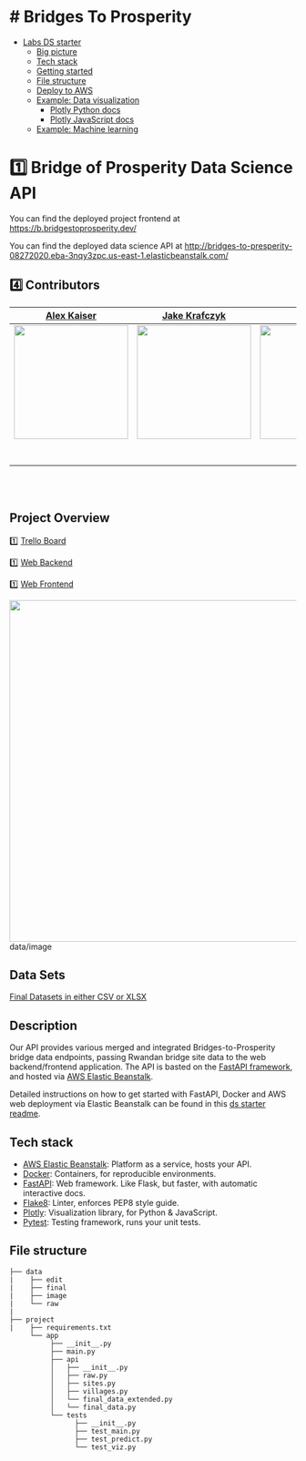 # # Bridges To Prosperity 

- [Labs DS starter](#labs-ds-starter)
  - [Big picture](#big-picture)
  - [Tech stack](#tech-stack)
  - [Getting started](#getting-started)
  - [File structure](#file-structure)
  - [Deploy to AWS](#deploy-to-aws)
  - [Example: Data visualization](#example-data-visualization)
      - [Plotly Python docs](#plotly-python-docs)
      - [Plotly JavaScript docs](#plotly-javascript-docs)
  - [Example: Machine learning](#example-machine-learning)

# 1️⃣ Bridge of Prosperity Data Science API

 You can find the deployed project frontend at https://b.bridgestoprosperity.dev/

 You can find the deployed data science API at http://bridges-to-presperity-08272020.eba-3nqy3zpc.us-east-1.elasticbeanstalk.com/


## 4️⃣ Contributors

|                                                            [Alex Kaiser](https://github.com/Lord-Kanzler)                                                            |                                        [Jake Krafczyk](https://github.com/jakekrafczyk)                                         |                                                           [Ping Ao](https://github.com/pingao2019)                                                           |
| :---------------------------------------------------------------------------------------------------------------------------------------------------------------: | :---------------------------------------------------------------------------------------------------------------------------: | :--------------------------------------------------------------------------------------------------------------------------------------------------------------------: |
| [<img src="https://avatars3.githubusercontent.com/u/58044182?s=460&u=baf8db70368df93cddb96e410bdbc1830c85b3dd&v=4" width = "200" />](https://github.com/Lord-Kanzler) |   [<img src="https://avatars2.githubusercontent.com/u/44145969?s=460&u=c09d8493d9527b7eec2cf6204eebf6fe9ec8d624&v=4" width = "200" />](https://github.com/jakekrafczyk)   | [<img src="https://avatars2.githubusercontent.com/u/59781772?s=460&u=58622b69733324355f94076d74d6904fe6924a9c&v=4" width = "200" />](https://github.com/pingao2019) |
|                                       [<img src="https://github.com/favicon.ico" width="15"> ](https://github.com/Lord-Kanzler)                                       |                   [<img src="https://github.com/favicon.ico" width="15"> ](https://github.com/jakekrafczyk)                    |                                       [<img src="https://github.com/favicon.ico" width="15"> ](https://github.com/pingao2019)                                       |
|                   [ <img src="https://static.licdn.com/sc/h/al2o9zrvru7aqj8e1x2rzsrca" width="15"> ](https://www.linkedin.com/in/alex-kaiser-ds/)                   | [ <img src="https://static.licdn.com/sc/h/al2o9zrvru7aqj8e1x2rzsrca" width="15"> ](https://www.linkedin.com/in/jake-krafczyk/) |                    [ <img src="https://static.licdn.com/sc/h/al2o9zrvru7aqj8e1x2rzsrca" width="15"> ](https://www.linkedin.com/in/ping-ao-2376181b4/)                     |

<br>
<br>


## Project Overview

1️⃣ [Trello Board](https://trello.com/b/x1iIzJdj/labs25bridgesjessica)

1️⃣ [Web Backend](https://github.com/Lambda-School-Labs/Labs25-Bridges_to_Prosperity-TeamB-be)

1️⃣ [Web Frontend](https://github.com/Lambda-School-Labs/Labs25-Bridges_to_Prosperity-TeamB-fe)


[<img src=".data/image/btp.png" width = "600" />](https://b.bridgestoprosperity.dev/)
data/image

## Data Sets

[Final Datasets in either CSV or XLSX](https://github.com/Lambda-School-Labs/Labs25-Bridges_to_Prosperity-TeamB-ds/tree/main/data/final)

## Description

Our API provides various merged and integrated Bridges-to-Prosperity bridge data endpoints, passing Rwandan bridge site data to the web backend/frontend application. The API is basted on the [FastAPI framework](https://fastapi.tiangolo.com/), and hosted via [AWS Elastic Beanstalk](https://docs.aws.amazon.com/elasticbeanstalk/latest/dg/Welcome.html).

Detailed instructions on how to get started with FastAPI, Docker and AWS web deployment via Elastic Beanstalk can be found in this [ds starter readme](https://github.com/Lambda-School-Labs/Labs25-Bridges_to_Prosperity-TeamB-ds/blob/feature/ds_readme/README_ds_starter.md).


## Tech stack

- [AWS Elastic Beanstalk](https://docs.aws.amazon.com/elasticbeanstalk/latest/dg/Welcome.html): Platform as a service, hosts your API.
- [Docker](https://www.docker.com/blog/tag/python-env-series/): Containers, for reproducible environments.
- [FastAPI](https://fastapi.tiangolo.com/): Web framework. Like Flask, but faster, with automatic interactive docs.
- [Flake8](https://flake8.pycqa.org/en/latest/): Linter, enforces PEP8 style guide.
- [Plotly](https://plotly.com/python/): Visualization library, for Python & JavaScript.
- [Pytest](https://docs.pytest.org/en/stable/): Testing framework, runs your unit tests.

## File structure

```
├── data
|    ├── edit
|    ├── final
|    ├── image
|    └── raw
|
├── project
|    ├── requirements.txt
     └── app
          ├── __init__.py
          ├── main.py
          ├── api
          │   ├── __init__.py
          │   ├── raw.py
          │   ├── sites.py
          │   ├── villages.py
          │   └── final_data_extended.py
          │   └── final_data.py
          └── tests
                ├── __init__.py
                ├── test_main.py
                ├── test_predict.py
                └── test_viz.py
```


